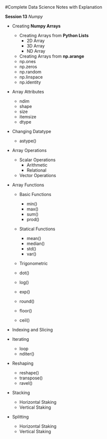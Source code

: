 #Complete Data Science Notes with Explanation

**Session 13** *Numpy*

- Creating **Numpy Arrays**
  - Creating Arrays from **Python Lists**
    - 2D Array
    - 3D Array
    - ND Array
   - Creating Arrays from **np.arange**
   - np.ones
   - np.zeros
   - np.random
   - np.linspace
   - np.identity
   
- Array Attributes
  - ndim
  - shape
  - size
  - itemsize
  - dtype
  
- Changing Datatype
  - astype()
 
- Array Operations
  - Scalar Operations
    - Arithmetic 
    - Relational
  - Vector Operations
  
- Array Functions
  - Basic Functions
    - min()
    - max()
    - sum()
    - prod()
    
  - Statical Functions
    - mean()
    - median()
    - std()
    - var()
    
  - Trigonometric
  
  - dot()
  
  - log()
  - exp()
  
  - round()
  - floor()
  - ceil()
  
- Indexing and Slicing
- Iterating
  - loop
  - nditer()
  
- Reshaping
  - reshape()
  - transpose()
  - ravel()
  
- Stacking
  - Horizontal Staking
  - Vertical Staking
  
- Splitting
  - Horizontal Staking
  - Vertical Staking
